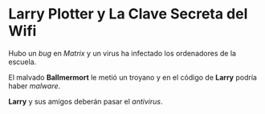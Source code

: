 # Larry Plotter y La Clave Secreta del Wifi

Hubo un *bug* en *Matrix* y un virus ha infectado
los ordenadores de la escuela.

El malvado **Ballmermort** le metió un troyano
y en el código de **Larry** podría haber *malware*.

**Larry** y sus amigos deberán pasar el *antivirus*.

